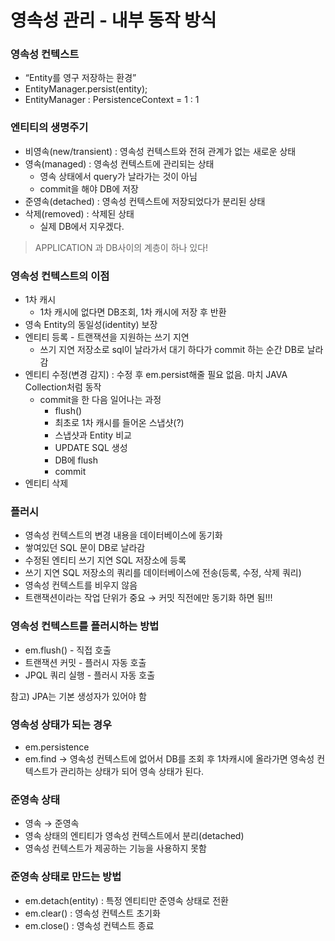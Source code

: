 # 영속성 관리 - 내부 동작 방식

### 영속성 컨텍스트

- “Entity를 영구 저장하는 환경”
- EntityManager.persist(entity);
- EntityManager : PersistenceContext = 1 : 1

### 엔티티의 생명주기

- 비영속(new/transient) : 영속성 컨텍스트와 전혀 관계가 없는 새로운 상태
- 영속(managed) : 영속성 컨텍스트에 관리되는 상태
    - 영속 상태에서 query가 날라가는 것이 아님
    - commit을 해야 DB에 저장
- 준영속(detached) : 영속성 컨텍스트에 저장되었다가 분리된 상태
- 삭제(removed) : 삭제된 상태
    - 실제 DB에서 지우겠다.

> APPLICATION 과 DB사이의 계층이 하나 있다!
> 

### 영속성 컨텍스트의 이점

- 1차 캐시
    - 1차 캐시에 없다면 DB조회, 1차 캐시에 저장 후 반환
- 영속 Entity의 동일성(identity) 보장
- 엔티티 등록 - 트랜잭션을 지원하는 쓰기 지연
    - 쓰기 지연 저장소로 sql이 날라가서 대기 하다가 commit 하는 순간 DB로 날라감
- 엔티티 수정(변경 감지) : 수정 후 em.persist해줄 필요 없음. 마치 JAVA Collection처럼 동작
    - commit을 한 다음 일어나는 과정
        - flush()
        - 최초로 1차 캐시를 들어온 스냅샷(?)
        - 스냅샷과 Entity 비교
        - UPDATE SQL 생성
        - DB에 flush
        - commit
- 엔티티 삭제

### 플러시

- 영속성 컨텍스트의 변경 내용을 데이터베이스에 동기화
- 쌓여있던 SQL 문이 DB로 날라감
- 수정된 엔티티 쓰기 지연 SQL 저장소에 등록
- 쓰기 지연 SQL 저장소의 쿼리를 데이터베이스에 전송(등록, 수정, 삭제 쿼리)
- 영속성 컨텍스트를 비우지 않음
- 트랜잭션이라는 작업 단위가 중요 → 커밋 직전에만 동기화 하면 됨!!!

### 영속성 컨텍스트를 플러시하는 방법

- em.flush() - 직접 호출
- 트랜잭션 커밋 - 플러시 자동 호출
- JPQL 쿼리 실행 - 플러시 자동 호출

참고) JPA는 기본 생성자가 있어야 함

### 영속성 상태가 되는 경우

- em.persistence
- em.find → 영속성 컨텍스트에 없어서 DB를 조회 후 1차캐시에 올라가면 영속성 컨텍스트가 관리하는 상태가 되어 영속 상태가 된다.

### 준영속 상태

- 영속 → 준영속
- 영속 상태의 엔티티가 영속성 컨텍스트에서 분리(detached)
- 영속성 컨텍스트가 제공하는 기능을 사용하지 못함

### 준영속 상태로 만드는 방법

- em.detach(entity) : 특정 엔티티만 준영속 상태로 전환
- em.clear() : 영속성 컨텍스트 초기화
- em.close() : 영속성 컨텍스트 종료